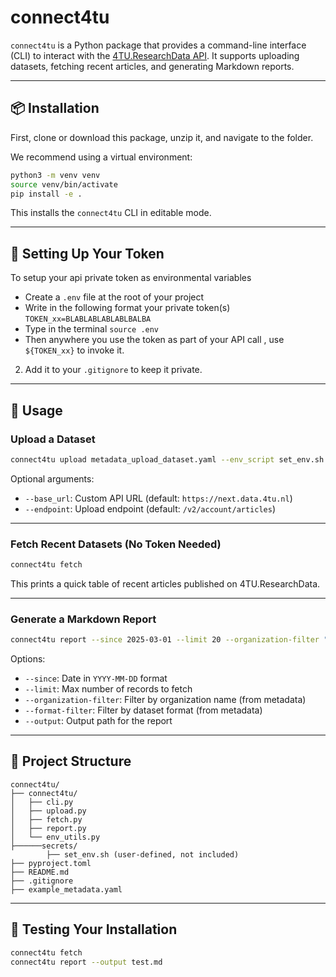 
# connect4tu

`connect4tu` is a Python package that provides a command-line interface (CLI) to interact with the [4TU.ResearchData API](https://djehuty.4tu.nl/#x1-600005). It supports uploading datasets, fetching recent articles, and generating Markdown reports.

---

## 📦 Installation

First, clone or download this package, unzip it, and navigate to the folder.

We recommend using a virtual environment:

```bash
python3 -m venv venv
source venv/bin/activate
pip install -e .
```

This installs the `connect4tu` CLI in editable mode.

---

## 🔐 Setting Up Your Token

To setup your api private token as environmental variables

- Create a `.env` file at the root of your project
- Write in the following format your private token(s) 
`TOKEN_xx=BLABLABLABLABLBALBA`
- Type in the terminal `source .env`
- Then anywhere you use the token as part of your API call , use `${TOKEN_xx}` to invoke it. 


2. Add it to your `.gitignore` to keep it private.

---

## 🚀 Usage

### Upload a Dataset

```bash
connect4tu upload metadata_upload_dataset.yaml --env_script set_env.sh
```

Optional arguments:
- `--base_url`: Custom API URL (default: `https://next.data.4tu.nl`)
- `--endpoint`: Upload endpoint (default: `/v2/account/articles`)

---

### Fetch Recent Datasets (No Token Needed)

```bash
connect4tu fetch
```

This prints a quick table of recent articles published on 4TU.ResearchData.

---

### Generate a Markdown Report

```bash
connect4tu report --since 2025-03-01 --limit 20 --organization-filter "Delft" --format-filter "NetCDF" --output tud_netcdf_report.md
```

Options:
- `--since`: Date in `YYYY-MM-DD` format
- `--limit`: Max number of records to fetch
- `--organization-filter`: Filter by organization name (from metadata)
- `--format-filter`: Filter by dataset format (from metadata)
- `--output`: Output path for the report

---

## 🧠 Project Structure

```
connect4tu/
├── connect4tu/
│   ├── cli.py
│   ├── upload.py
│   ├── fetch.py
│   ├── report.py
│   └── env_utils.py
├──────secrets/
        ├── set_env.sh (user-defined, not included)
├── pyproject.toml
├── README.md
├── .gitignore
├── example_metadata.yaml

```

---

## 🧪 Testing Your Installation

```bash
connect4tu fetch
connect4tu report --output test.md
```




